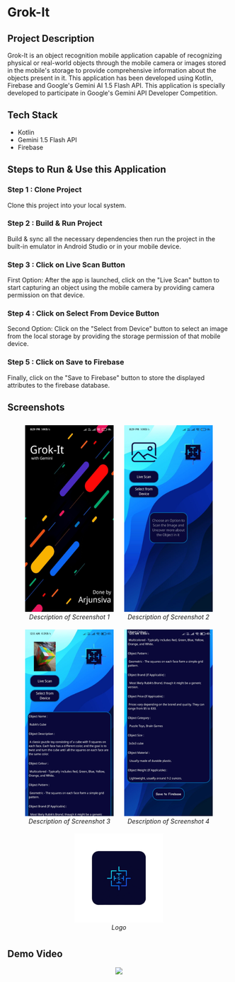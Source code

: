 # Grok-It

## Project Description

Grok-It is an object recognition mobile application capable of recognizing physical or real-world objects through the mobile camera or images stored in the mobile's storage to provide comprehensive information about the objects present in it. This application has been developed using Kotlin, Firebase and Google's Gemini AI 1.5 Flash API. This application is specially developed to participate in Google's Gemini API Developer Competition.

## Tech Stack

- Kotlin
- Gemini 1.5 Flash API
- Firebase

## Steps to Run & Use this Application

### Step 1 : Clone Project

Clone this project into your local system.

### Step 2 : Build & Run Project

Build & sync all the necessary dependencies then run the project in the built-in emulator in Android Studio or in your mobile device.

### Step 3 : Click on Live Scan Button

First Option: After the app is launched, click on the "Live Scan" button to start capturing an object using the mobile camera by providing camera permission on that device.

### Step 4 : Click on Select From Device Button

Second Option: Click on the "Select from Device" button to select an image from the local storage by providing the storage permission of that mobile device.

### Step 5 : Click on Save to Firebase

Finally, click on the "Save to Firebase" button to store the displayed attributes to the firebase database.

## Screenshots

<p align="center">
  <span style="display: inline-block; text-align: center; margin: 10px;">
    <img src="images/screenshot1.jpg" width="200" /><br>
    <em>Description of Screenshot 1</em>
  </span>
  <span style="display: inline-block; text-align: center; margin: 10px;">
    <img src="images/screenshot2.jpg" width="200" /><br>
    <em>Description of Screenshot 2</em>
  </span>
  <span style="display: inline-block; text-align: center; margin: 10px;">
    <img src="images/screenshot3.jpg" width="200" /><br>
    <em>Description of Screenshot 3</em>
  </span>
  <span style="display: inline-block; text-align: center; margin: 10px;">
    <img src="images/screenshot4.jpg" width="200" /><br>
    <em>Description of Screenshot 4</em>
  </span>
  <span style="display: inline-block; text-align: center; margin: 10px;">
    <img src="images/logo.png" width="200" /><br>
    <em>Logo</em>
  </span>
</p>

## Demo Video 
<p align = "center">
  <img src="images/Grok-It%20Project%20Demo%20Video.mp4" width="200" />
</p>

